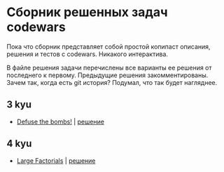 # Сборник решенных задач codewars

Пока что сборник представляет собой простой копипаст описания, решения и тестов с codewars. Никакого интерактива.

В файле решения задачи перечислены все варианты ее решения от последнего к первому. Предыдущие решения закомментированы. Зачем так, когда есть git история? Подумал, что так будет нагляднее.

## 3 kyu

- [Defuse the bombs!](https://github.com/svgaryaev/codewars/blob/master/3kyu/defuse-the-bombs/description.md) | [решение](https://github.com/svgaryaev/codewars/blob/master/3kyu/defuse-the-bombs/solution.js)


## 4 kyu

- [Large Factorials](https://github.com/svgaryaev/codewars/blob/master/4kyu/large-factorials/description.md) | [решение](https://github.com/svgaryaev/codewars/blob/master/4kyu/large-factorials/solution.js)
